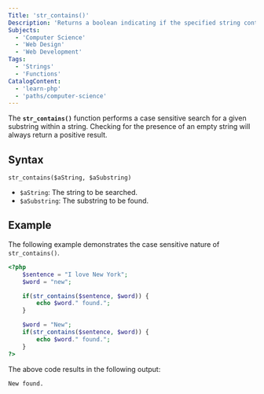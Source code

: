 ```yaml
---
Title: 'str_contains()'
Description: 'Returns a boolean indicating if the specified string contains the substring provided.'
Subjects:
  - 'Computer Science'
  - 'Web Design'
  - 'Web Development'
Tags:
  - 'Strings'
  - 'Functions'
CatalogContent:
  - 'learn-php'
  - 'paths/computer-science'
---
```


The **`str_contains()`** function performs a case sensitive search for a given substring within a string. Checking for the presence of an empty string will always return a positive result.

## Syntax

```pseudo
str_contains($aString, $aSubstring)
```

- `$aString`: The string to be searched.
- `$aSubstring`: The substring to be found.

## Example

The following example demonstrates the case sensitive nature of `str_contains()`.

```php
<?php
    $sentence = "I love New York";
    $word = "new";

    if(str_contains($sentence, $word)) {
        echo $word." found.";
    }

    $word = "New";
    if(str_contains($sentence, $word)) {
        echo $word." found.";
    }
?>
```

The above code results in the following output:

```shell
New found.
```
